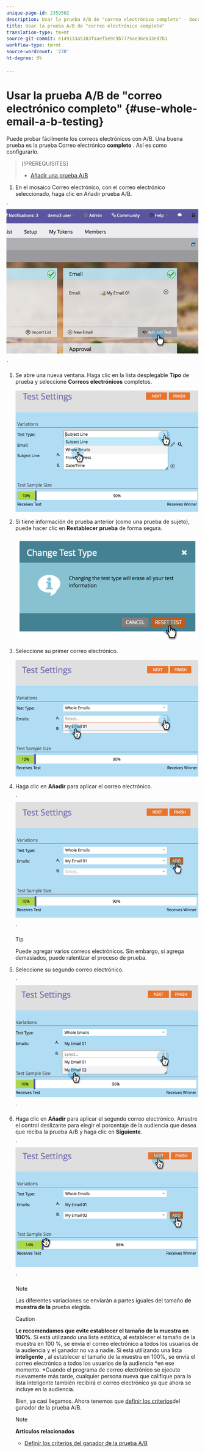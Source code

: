 ```yaml
---
unique-page-id: 2359502
description: Usar la prueba A/B de "correo electrónico completo" - Documentos de marketing - Documentación del producto
title: Usar la prueba A/B de "correo electrónico completo"
translation-type: tm+mt
source-git-commit: e149133a5383faaef5e9c9b7775ae36e633ed7b1
workflow-type: tm+mt
source-wordcount: '278'
ht-degree: 0%

---
```



# Usar la prueba A/B de &quot;correo electrónico completo&quot; {#use-whole-email-a-b-testing}

Puede probar fácilmente los correos electrónicos con A/B. Una buena prueba es la prueba Correo electrónico **completo** . Así es como configurarlo.

>[!PREREQUISITES]
>
>* [Añadir una prueba A/B](add-an-a-b-test.md)

>



1. En el mosaico Correo electrónico, con el correo electrónico seleccionado, haga clic en Añadir prueba A/B.

` ![](assets/image2014-9-12-15-3a22-3a12.png)

`

1. Se abre una nueva ventana. Haga clic en la lista desplegable **Tipo** de prueba y seleccione **Correos electrónicos** completos.

   ![](assets/image2014-9-12-15-3a22-3a27.png)

1. Si tiene información de prueba anterior (como una prueba de sujeto), puede hacer clic en **Restablecer prueba** de forma segura.

   ![](assets/image2014-9-12-15-3a22-3a40.png)

1. Seleccione su primer correo electrónico.

   ![](assets/image2014-9-12-15-3a22-3a52.png)

1. Haga clic en **Añadir** para aplicar el correo electrónico.

   ` ![](assets/image2014-9-12-15-3a23-3a20.png)

   `

   >[!TIP]
   >
   >Puede agregar varios correos electrónicos. Sin embargo, si agrega demasiados, puede ralentizar el proceso de prueba.

1. Seleccione su segundo correo electrónico.

   ` ![](assets/image2014-9-12-15-3a23-3a49.png)

   `

1. Haga clic en **Añadir** para aplicar el segundo correo electrónico. Arrastre el control deslizante para elegir el porcentaje de la audiencia que desea que reciba la prueba A/B y haga clic en **Siguiente**.

   ` ![](assets/image2014-9-12-15-3a24-3a1.png)

   `

   >[!NOTE]
   >
   >Las diferentes variaciones se enviarán a partes iguales del tamaño **de muestra de la** prueba elegida.

   >[!CAUTION]
   >
   >**Le recomendamos que evite establecer el tamaño de la muestra en 100%**. Si está utilizando una lista estática, al establecer el tamaño de la muestra en 100 %, se envía el correo electrónico a todos los usuarios de la audiencia y el ganador no va a nadie. Si está utilizando una lista **inteligente** , al establecer el tamaño de la muestra en 100%, se envía el correo electrónico a todos los usuarios de la audiencia *en ese momento. *Cuando el programa de correo electrónico se ejecute nuevamente más tarde, cualquier persona nueva que califique para la lista inteligente también recibirá el correo electrónico ya que ahora se incluye en la audiencia.

   Bien, ya casi llegamos. Ahora tenemos que [definir los criterios](define-the-a-b-test-winner-criteria.md)del ganador de la prueba A/B.

   >[!NOTE]
   >
   >**Artículos relacionados**
   >
   >    
   >    
   >    * [Definir los criterios del ganador de la prueba A/B](define-the-a-b-test-winner-criteria.md)


